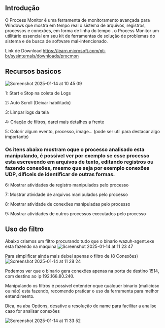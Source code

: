 ## Introdução
O Process Monitor é uma ferramenta de monitoramento avançada para Windows que mostra em tempo real o sistema de arquivos, 
registros, processos e conexões, em forma de linha do tempo . o Process Monitor um utilitário essencial em seu kit de ferramentas de 
solução de problemas do sistema e de busca de software mal-intencionado.

Link de Download
https://learn.microsoft.com/pt-br/sysinternals/downloads/procmon




## Recursos basicos

![Screenshot 2025-01-14 at 10 45 09](https://github.com/user-attachments/assets/ac03dbf4-41b9-4e85-8f0d-45e5d1238b1c)

1: Start e Stop na coleta de Logs

2: Auto Scroll (Deixar habilitado)

3: Limpar logs da tela

4: Criação de filtros, darei mais detalhes a frente

5: Colorir algum evento, processo, image... (pode ser util para destacar algo importante)

### Os itens abaixo mostram oque o processo analisado esta manipulando, é possivel ver por exemplo se esse processo esta escrevendo em arquivos de texto, editando registros ou fazendo conexões, mesmo que seja por exemplo conexões UDP, dificeis  de identificar de outras formas.

6: Mostrar atividades de registro manipulados pelo processo

7: Mostrar atividade de arquivos manipulados pelo processo

8: Mostrar atividade de conexões manipuladas pelo processo

9: Mostrar atividades de outros processos executados pelo processo 




## Uso do filtro
Abaixo criamos um filtro procurando tudo que o binario wazuh-agent.exe esta fazendo na maquina
![Screenshot 2025-01-14 at 11 23 47](https://github.com/user-attachments/assets/1b165caa-c2ba-4c34-9883-d483524b6820)


Para simplificar ainda mais deixei apenas o filtro de (8 Conexões)
![Screenshot 2025-01-14 at 11 28 24](https://github.com/user-attachments/assets/4f09447f-93dd-42fa-bd58-81f129afaf4b)


Podemos ver que o binario gera conexões apenas na porta de destino 1514, com destino ao ip 192.168.80.240.

Manipulando os filtros é possivel entender oque qualquer binario (malicioso ou não) esta fazendo, recomendo praticar o uso da ferramenta para melhor entendimento.

Dica, na aba Options, desative a resolução de name para facilitar a analise caso for analisar conexões


![Screenshot 2025-01-14 at 11 33 52](https://github.com/user-attachments/assets/d46e0161-9d94-44ad-8a58-4cf45fe9cfca)



